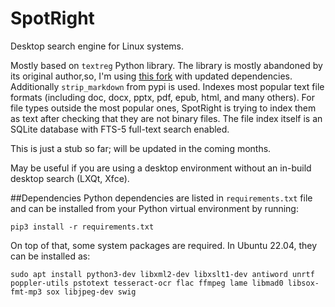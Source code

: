 # SpotRight
Desktop search engine for Linux systems. 

Mostly based on `textreg` Python library. The library is mostly abandoned by its original author,so, I'm using <a href='https://github.com/deanmalmgren/textract.git@pyup-scheduled-update-2024-03-04'> this fork</a> with updated dependencies. Additionally `strip_markdown` from pypi is  used. Indexes most popular text file formats (including doc, docx, pptx, pdf, epub, html, and many others). For file types outside the most popular ones, SpotRight is trying to index them as text after checking that they are not binary files. The file index itself is an SQLite database with FTS-5 full-text search enabled.

This is  just a stub so far; will be updated in the coming months.

May be useful  if you are using a desktop environment without an in-build desktop search (LXQt, Xfce).

##Dependencies
Python dependencies are listed in `requirements.txt` file and can be installed from your Python virtual environment by running:

`pip3 install -r requirements.txt`

On top of that, some system packages are required. In Ubuntu 22.04, they can be installed as:

`sudo apt install python3-dev libxml2-dev libxslt1-dev antiword unrtf poppler-utils pstotext tesseract-ocr flac ffmpeg lame libmad0 libsox-fmt-mp3 sox libjpeg-dev swig`
